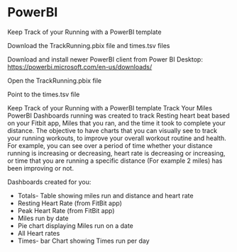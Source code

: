 # PowerBI
Keep Track of your Running with a PowerBI template

Download the TrackRunning.pbix file and times.tsv files

Download and install newer PowerBI client from 
Power BI Desktop:
https://powerbi.microsoft.com/en-us/downloads/


Open the TrackRunning.pbix file

Point to the times.tsv file

Keep Track of your Running with a PowerBI template
Track Your Miles PowerBI Dashboards running was created to track Resting heart beat based on your Fitbit app, Miles that you ran, and the time it took to complete your distance.
The objective to have charts that you can visually see to track your running workouts,
to improve your overall workout routine and health.
For example, you can see over a period of time whether your distance running is increasing 
or decreasing, heart rate is decreasing or increasing, or time that you are running a specific distance (For example 2 miles) has been improving or not.

Dashboards created for you:
-	Totals- Table showing miles run and distance and heart rate
-	Resting Heart Rate (from FitBit app)
-	Peak Heart Rate (from FitBit app)
-	Miles run by date
-	Pie chart displaying Miles run on a date
-	All Heart rates
-	Times- bar Chart showing Times run per day

 


